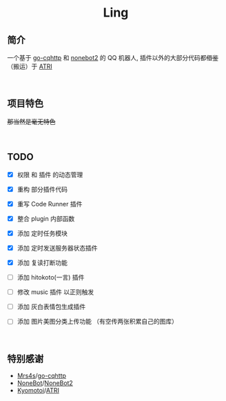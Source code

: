 # <center>Ling

## 简介
一个基于 [go-cqhttp]() 和 [nonebot2]() 的 QQ 机器人, 插件以外的大部分代码都~~借鉴~~（搬运）于 [ATRI]() 

<br>

## 项目特色

~~那当然是毫无特色~~

<br>

## TODO

 - [x] 权限 和 插件 的动态管理
 - [x] 重构 部分插件代码
 - [x] 重写 Code Runner 插件
 - [x] 整合 plugin 内部函数
 - [x] 添加 定时任务模块
 - [x] 添加 定时发送服务器状态插件
 - [x] 添加 复读打断功能
 - [ ] 添加 hitokoto(一言) 插件
 - [ ] 修改 music 插件 以正则触发
 - [ ] 添加 灰白表情包生成插件
 - [ ] 添加 图片美图分类上传功能 （有空传两张积累自己的图库）
 

<br>

## 特别感谢
 - [Mrs4s](https://github.com/Mrs4s/)/[go-cqhttp](https://github.com/Mrs4s/go-cqhttp)
 - [NoneBot](https://github.com/nonebot/)/[NoneBot2](https://github.com/nonebot/nonebot2)
 - [Kyomotoi](https://github.com/Kyomotoi/)/[ATRI](https://github.com/Kyomotoi/ATRI)